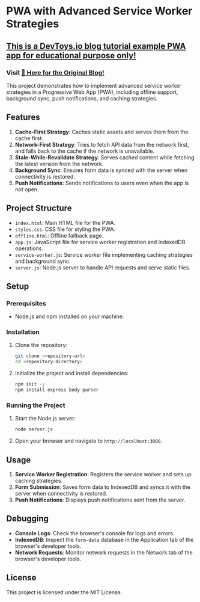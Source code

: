 # PWA with Advanced Service Worker Strategies

## [This is a DevToys.io blog tutorial example PWA app for educational purpose only!](https://devtoys.io)

### Visit [🔗 Here for the Original Blog!](https://devtoys.io/2024/07/10/mastering-service-workers-advanced-strategies-for-pwas/)

This project demonstrates how to implement advanced service worker strategies in a Progressive Web App (PWA), including offline support, background sync, push notifications, and caching strategies.

## Features

1. **Cache-First Strategy**: Caches static assets and serves them from the cache first.
2. **Network-First Strategy**: Tries to fetch API data from the network first, and falls back to the cache if the network is unavailable.
3. **Stale-While-Revalidate Strategy**: Serves cached content while fetching the latest version from the network.
4. **Background Sync**: Ensures form data is synced with the server when connectivity is restored.
5. **Push Notifications**: Sends notifications to users even when the app is not open.

## Project Structure

- `index.html`: Main HTML file for the PWA.
- `styles.css`: CSS file for styling the PWA.
- `offline.html`: Offline fallback page.
- `app.js`: JavaScript file for service worker registration and IndexedDB operations.
- `service-worker.js`: Service worker file implementing caching strategies and background sync.
- `server.js`: Node.js server to handle API requests and serve static files.

## Setup

### Prerequisites

- Node.js and npm installed on your machine.

### Installation

1. Clone the repository:
   ```bash
   git clone <repository-url>
   cd <repository-directory>
   ```

2. Initialize the project and install dependencies:
   ```bash
   npm init -y
   npm install express body-parser
   ```

### Running the Project

1. Start the Node.js server:
   ```bash
   node server.js
   ```

2. Open your browser and navigate to `http://localhost:3000`.

## Usage

1. **Service Worker Registration**: Registers the service worker and sets up caching strategies.
2. **Form Submission**: Saves form data to IndexedDB and syncs it with the server when connectivity is restored.
3. **Push Notifications**: Displays push notifications sent from the server.

## Debugging

- **Console Logs**: Check the browser's console for logs and errors.
- **IndexedDB**: Inspect the `form-data` database in the Application tab of the browser's developer tools.
- **Network Requests**: Monitor network requests in the Network tab of the browser's developer tools.

## License

This project is licensed under the MIT License.
